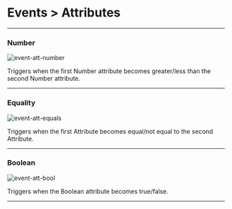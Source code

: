 # Events > Attributes

***

### Number

![event-att-number](http://static.stencyl.com/pedia2/block-images/13%20-%20Events/16%20-%20Attributes/event-att-number.png)

Triggers when the first Number attribute becomes greater/less than the second Number attribute.

***

### Equality

![event-att-equals](http://static.stencyl.com/pedia2/block-images/13%20-%20Events/16%20-%20Attributes/event-att-equals.png)

Triggers when the first Attribute becomes equal/not equal to the second Attribute.

***

### Boolean

![event-att-bool](http://static.stencyl.com/pedia2/block-images/13%20-%20Events/16%20-%20Attributes/event-att-bool.png)

Triggers when the Boolean attribute becomes true/false.

***

